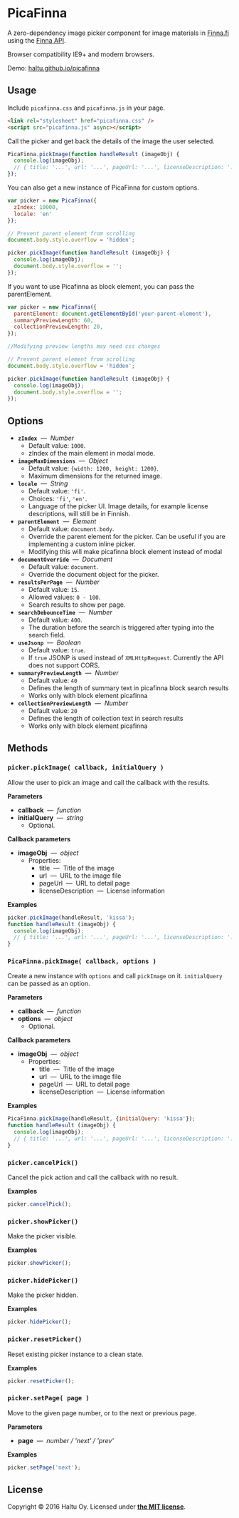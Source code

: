 # PicaFinna

A zero-dependency image picker component for image materials in [Finna.fi](https://finna.fi/?lng=en-gb) using the [Finna API](https://www.kiwi.fi/pages/viewpage.action?pageId=53839221).

Browser compatibility IE9+ and modern browsers.

Demo: [haltu.github.io/picafinna](https://haltu.github.io/picafinna/)

## Usage

Include `picafinna.css` and `picafinna.js` in your page.

```html
<link rel="stylesheet" href="picafinna.css" />
<script src="picafinna.js" async></script>
```

Call the picker and get back the details of the image the user selected.

```javascript
PicaFinna.pickImage(function handleResult (imageObj) {
  console.log(imageObj);
  // { title: '...', url: '...', pageUrl: '...', licenseDescription: '...' }
});
```

You can also get a new instance of PicaFinna for custom options.

```javascript
var picker = new PicaFinna({
  zIndex: 10000,
  locale: 'en'
});

// Prevent parent element from scrolling
document.body.style.overflow = 'hidden';

picker.pickImage(function handleResult (imageObj) {
  console.log(imageObj);
  document.body.style.overflow = '';
});
```

If you want to use Picafinna as block element, you can pass the parentElement.

```javascript
var picker = new PicaFinna({
  parentElement: document.getElementById('your-parent-element'),
  summaryPreviewLength: 60,
  collectionPreviewLength: 20,
});

//Modifying preview lengths may need css changes

// Prevent parent element from scrolling
document.body.style.overflow = 'hidden';

picker.pickImage(function handleResult (imageObj) {
  console.log(imageObj);
  document.body.style.overflow = '';
});
```

## Options

* **`zIndex`** &nbsp;&mdash;&nbsp; *Number*
  * Default value: `1000`.
  * zIndex of the main element in modal mode.
* **`imageMaxDimensions`** &nbsp;&mdash;&nbsp; *Object*
  * Default value: `{width: 1200, height: 1200}`.
  * Maximum dimensions for the returned image.
* **`locale`** &nbsp;&mdash;&nbsp; *String*
  * Default value: `'fi'`.
  * Choices: `'fi'`, `'en'`.
  * Language of the picker UI. Image details, for example license descriptions, will still be in Finnish.
* **`parentElement`** &nbsp;&mdash;&nbsp; *Element*
  * Default value: `document.body`.
  * Override the parent element for the picker. Can be useful if you are implementing a custom inline picker.
  * Modifying this will make picafinna block element instead of modal
* **`documentOverride`** &nbsp;&mdash;&nbsp; *Document*
  * Default value: `document`.
  * Override the document object for the picker.
* **`resultsPerPage`** &nbsp;&mdash;&nbsp; *Number*
  * Default value: `15`.
  * Allowed values: `0 - 100`.
  * Search results to show per page.
* **`searchDebounceTime`** &nbsp;&mdash;&nbsp; *Number*
  * Default value: `400`.
  * The duration before the search is triggered after typing into the search field.
* **`useJsonp`** &nbsp;&mdash;&nbsp; *Boolean*
  * Default value: `true`.
  * If `true` JSONP is used instead of `XMLHttpRequest`. Currently the API does not support CORS.
* **`summaryPreviewLength`** &nbsp;&mdash;&nbsp; *Number*
  * Default value: `40`
  * Defines the length of summary text in picafinna block search results
  * Works only with block element picafinna
* **`collectionPreviewLength`** &nbsp;&mdash;&nbsp; *Number*
  * Default value: `20`
  * Defines the length of collection text in search results
  * Works only with block element picafinna

## Methods

### `picker.pickImage( callback, initialQuery )`

Allow the user to pick an image and call the callback with the results.

**Parameters**

* **callback** &nbsp;&mdash;&nbsp; *function*
* **initialQuery** &nbsp;&mdash;&nbsp; *string*
  * Optional.

**Callback parameters**

* **imageObj** &nbsp;&mdash;&nbsp; *object*
  * Properties:
    * title &nbsp;&mdash;&nbsp; Title of the image
    * url &nbsp;&mdash;&nbsp; URL to the image file
    * pageUrl &nbsp;&mdash;&nbsp; URL to detail page
    * licenseDescription &nbsp;&mdash;&nbsp; License information

**Examples**

```javascript
picker.pickImage(handleResult, 'kissa');
function handleResult (imageObj) {
  console.log(imageObj);
  // { title: '...', url: '...', pageUrl: '...', licenseDescription: '...' }
}
```


### `PicaFinna.pickImage( callback, options )`

Create a new instance with `options` and call `pickImage` on it. `initialQuery` can be passed as an option.

**Parameters**

* **callback** &nbsp;&mdash;&nbsp; *function*
* **options** &nbsp;&mdash;&nbsp; *object*
  * Optional.

**Callback parameters**

* **imageObj** &nbsp;&mdash;&nbsp; *object*
  * Properties:
    * title &nbsp;&mdash;&nbsp; Title of the image
    * url &nbsp;&mdash;&nbsp; URL to the image file
    * pageUrl &nbsp;&mdash;&nbsp; URL to detail page
    * licenseDescription &nbsp;&mdash;&nbsp; License information

**Examples**

```javascript
PicaFinna.pickImage(handleResult, {initialQuery: 'kissa'});
function handleResult (imageObj) {
  console.log(imageObj);
  // { title: '...', url: '...', pageUrl: '...', licenseDescription: '...' }
}
```


### `picker.cancelPick()`

Cancel the pick action and call the callback with no result.

**Examples**

```javascript
picker.cancelPick();
```


### `picker.showPicker()`

Make the picker visible.

**Examples**

```javascript
picker.showPicker();
```


### `picker.hidePicker()`

Make the picker hidden.

**Examples**

```javascript
picker.hidePicker();
```


### `picker.resetPicker()`

Reset existing picker instance to a clean state.

**Examples**

```javascript
picker.resetPicker();
```


### `picker.setPage( page )`

Move to the given page number, or to the next or previous page.

**Parameters**

* **page** &nbsp;&mdash;&nbsp; *number / 'next' / 'prev'*

**Examples**

```javascript
picker.setPage('next');
```


## License

Copyright &copy; 2016 Haltu Oy. Licensed under **[the MIT license](LICENSE.md)**.
